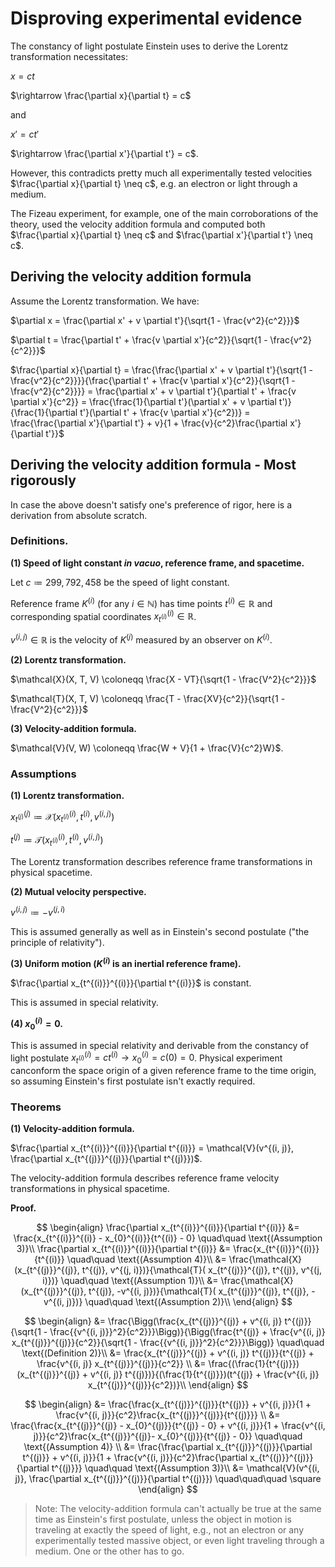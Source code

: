 # Disproving experimental evidence

The constancy of light postulate Einstein uses to derive the Lorentz transformation necessitates:

$x = ct$

$\rightarrow \frac{\partial x}{\partial t} = c$

and

$x' = ct'$

$\rightarrow \frac{\partial x'}{\partial t'} = c$.

However, this contradicts pretty much all experimentally tested velocities $\frac{\partial x}{\partial t} \neq c$, e.g. an electron or light through a medium.

The Fizeau experiment, for example, one of the main corroborations of the theory, used the velocity addition formula and computed both $\frac{\partial x}{\partial t} \neq c$ and $\frac{\partial x'}{\partial t'} \neq c$.

## Deriving the velocity addition formula 

Assume the Lorentz transformation. We have:

$\partial x = \frac{\partial x' + v \partial t'}{\sqrt{1 - \frac{v^2}{c^2}}}$

$\partial t = \frac{\partial t' + \frac{v \partial x'}{c^2}}{\sqrt{1 - \frac{v^2}{c^2}}}$

$\frac{\partial x}{\partial t} = \frac{\frac{\partial x' + v \partial t'}{\sqrt{1 - \frac{v^2}{c^2}}}}{\frac{\partial t' + \frac{v \partial x'}{c^2}}{\sqrt{1 - \frac{v^2}{c^2}}}} = \frac{\partial x' + v \partial t'}{\partial t' + \frac{v \partial x'}{c^2}} = \frac{\frac{1}{\partial t'}(\partial x' + v \partial t')}{\frac{1}{\partial t'}(\partial t' + \frac{v \partial x'}{c^2})} = \frac{\frac{\partial x'}{\partial t'} + v}{1 + \frac{v}{c^2}\frac{\partial x'}{\partial t'}}$

## Deriving the velocity addition formula - Most rigorously

In case the above doesn't satisfy one's preference of rigor, here is a derivation from absolute scratch.

### Definitions.

**(1) Speed of light constant *in vacuo*, reference frame, and spacetime.**

Let $c \coloneqq 299,792,458$ be the speed of light constant.

Reference frame $K^{(i)}$ (for any $i \in \mathbb{N}$) has time points $t^{(i)}  \in \mathbb{R}$ and corresponding spatial coordinates $x_{t^{(i)}}^{(i)} \in \mathbb{R}$.

$v^{(i, j)} \in \mathbb{R}$ is the velocity of $K^{(j)}$ measured by an observer on $K^{(i)}$.

**(2) Lorentz transformation.**

$\mathcal{X}(X, T, V) \coloneqq \frac{X - VT}{\sqrt{1 - \frac{V^2}{c^2}}}$

$\mathcal{T}(X, T, V) \coloneqq \frac{T - \frac{XV}{c^2}}{\sqrt{1 - \frac{V^2}{c^2}}}$

**(3) Velocity-addition formula.** 

$\mathcal{V}(V, W) \coloneqq \frac{W + V}{1 + \frac{V}{c^2}W}$.

### Assumptions

**(1) Lorentz transformation.**

$x_{t^{(j)}}^{(j)} \coloneqq \mathcal{X}(x_{t^{(i)}}^{(i)}, t^{(i)}, v^{(i, j)})$

$t^{(j)} \coloneqq \mathcal{T}(x_{t^{(i)}}^{(i)}, t^{(i)}, v^{(i, j)})$

The Lorentz transformation describes reference frame transformations in physical spacetime.

**(2) Mutual velocity perspective.**

$v^{(i, j)} \coloneqq -v^{(j, i)}$

This is assumed generally as well as in Einstein's second postulate ("the principle of relativity").

<!--
**(3) Einstein's first postulate: The speed of light *in vacuo* across all reference frames is constant.**

$x_{t^{(i)}}^{(i)} = c t^{(i)}$

**(4)** $\frac{\partial x}{\partial t} \neq c$.

As assumed in most experimentally tested setups, e.g., Fizeau.
-->

**(3) Uniform motion ($K^{(i)}$ is an inertial reference frame).**

$\frac{\partial x_{t^{(i)}}^{(i)}}{\partial t^{(i)}}$ is constant.

This is assumed in special relativity.

**(4) $x_{0}^{(i)} = 0$.**

This is assumed in special relativity and derivable from the constancy of light postulate $x_{t^{(i)}}^{(i)} = ct^{(i)} \rightarrow x_{0}^{(i)} = c(0) = 0$. Physical experiment canconform the space origin of a given reference frame to the time origin, so assuming Einstein's first postulate isn't exactly required.

### Theorems

**(1) Velocity-addition formula.** 

$\frac{\partial x_{t^{(i)}}^{(i)}}{\partial t^{(i)}} = \mathcal{V}(v^{(i, j)}, \frac{\partial x_{t^{(j)}}^{(j)}}{\partial t^{(j)}})$.

The velocity-addition formula describes reference frame velocity transformations in physical spacetime.

**Proof.**

$$
\begin{align}
  \frac{\partial x_{t^{(i)}}^{(i)}}{\partial t^{(i)}} &= \frac{x_{t^{(i)}}^{(i)} - x_{0}^{(i)}}{t^{(i)} - 0} \quad\quad \text{(Assumption 3)}\\
  \frac{\partial x_{t^{(i)}}^{(i)}}{\partial t^{(i)}} &= \frac{x_{t^{(i)}}^{(i)}}{t^{(i)}} \quad\quad \text{(Assumption 4)}\\
  &= \frac{\mathcal{X}(x_{t^{(j)}}^{(j)}, t^{(j)}, v^{(j, i)})}{\mathcal{T}( x_{t^{(j)}}^{(j)}, t^{(j)}, v^{(j, i)})} \quad\quad \text{(Assumption 1)}\\
  &= \frac{\mathcal{X}(x_{t^{(j)}}^{(j)}, t^{(j)}, -v^{(i, j)})}{\mathcal{T}( x_{t^{(j)}}^{(j)}, t^{(j)}, -v^{(i, j)})} \quad\quad \text{(Assumption 2)}\\
\end{align}
$$

$$
\begin{align}
  &= \frac{\Bigg(\frac{x_{t^{(j)}}^{(j)} + v^{(i, j)} t^{(j)}}{\sqrt{1 - \frac{{v^{(i, j)}}^2}{c^2}}}\Bigg)}{\Bigg(\frac{t^{(j)} + \frac{v^{(i, j)} x_{t^{(j)}}^{(j)}}{c^2}}{\sqrt{1 - \frac{{v^{(i, j)}}^2}{c^2}}}\Bigg)} \quad\quad \text{(Definition 2)}\\
  &= \frac{x_{t^{(j)}}^{(j)} + v^{(i, j)} t^{(j)}}{t^{(j)} + \frac{v^{(i, j)} x_{t^{(j)}}^{(j)}}{c^2}} \\
  &= \frac{(\frac{1}{t^{(j)}})(x_{t^{(j)}}^{(j)} + v^{(i, j)} t^{(j)})}{(\frac{1}{t^{(j)}})(t^{(j)} + \frac{v^{(i, j)} x_{t^{(j)}}^{(j)}}{c^2})}\\
\end{align}
$$


$$
\begin{align}
&= \frac{\frac{x_{t^{(j)}}^{(j)}}{t^{(j)}} + v^{(i, j)}}{1 + \frac{v^{(i, j)}}{c^2}\frac{x_{t^{(j)}}^{(j)}}{t^{(j)}}} \\
&= \frac{\frac{x_{t^{(j)}}^{(j)} - x_{0}^{(j)}}{t^{(j)} - 0} + v^{(i, j)}}{1 + \frac{v^{(i, j)}}{c^2}\frac{x_{t^{(j)}}^{(j)}- x_{0}^{(j)}}{t^{(j)} - 0}} \quad\quad \text{(Assumption 4)} \\
&= \frac{\frac{\partial x_{t^{(j)}}^{(j)}}{\partial t^{(j)}} + v^{(i, j)}}{1 + \frac{v^{(i, j)}}{c^2}\frac{\partial x_{t^{(j)}}^{(j)}}{\partial t^{(j)}}} \quad\quad \text{(Assumption 3)}\\
&= \mathcal{V}(v^{(i, j)}, \frac{\partial x_{t^{(j)}}^{(j)}}{\partial t^{(j)}}) \quad\quad\quad \square
\end{align}
$$

> Note: The velocity-addition formula can't actually be true at the same time as Einstein's first postulate, unless the object in motion is traveling at exactly the speed of light, e.g., not an electron or any experimentally tested massive object, or even light traveling through a medium. One or the other has to go.
